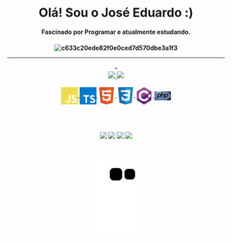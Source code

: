 <h1 align="center"> Olá! Sou o José Eduardo :) </h1>

 <p align="center"><b>Fascinado por Programar e atualmente estudando.<b></p>
 <h4 align="center">
 
![c633c20ede82f0e0ced7d570dbe3a1f3](https://user-images.githubusercontent.com/70382532/138322189-2db8df52-9dcb-40a0-88a8-c365466bd33d.gif)

<hr>
- <div>
  <a href="https://github.com/Ze-Edu">
  <img height="160em" src="https://github-readme-stats.vercel.app/api?username=Ze-Edu&show_icons=true&theme=radical&include_all_commits=true&count_private=true"/>
  <img height="160em" src="https://github-readme-stats.vercel.app/api/top-langs/?username=Ze-Edu&layout=compact&langs_count=16&theme=radical"/>
    
</div>
  
 <div align="center" valign="top"><br>
  <img align="center" alt="Ze-Js" height="41" width="40" src="https://raw.githubusercontent.com/devicons/devicon/master/icons/javascript/javascript-plain.svg">
  <img align="center" alt="Ze-Ts" height="41" width="40" src="https://raw.githubusercontent.com/devicons/devicon/master/icons/typescript/typescript-plain.svg">
  <img align="center" alt="Ze-HTML" height="41" width="40" src="https://raw.githubusercontent.com/devicons/devicon/master/icons/html5/html5-original.svg">
  <img align="center" alt="Ze-CSS" height="41" width="40" src="https://raw.githubusercontent.com/devicons/devicon/master/icons/css3/css3-original.svg">
  <img align="center" alt="Ze-Csharp" height="41" width="40" src="https://raw.githubusercontent.com/devicons/devicon/master/icons/csharp/csharp-original.svg">
  <img align="center" alt="Ze-Python" height="41" width="40" src="https://raw.githubusercontent.com/devicons/devicon/master/icons/php/php-original.svg">
</div><br>
  
  ##
  
  <div align="center" valign="top"><br>
  <a href="https://www.instagram.com/zezin_018/"><img height="35" src="https://img.shields.io/badge/-Instagram-%23E4405F?style=for-the-badge&logo=instagram&logoColor=white" target="_blank"></a>
 <a href="https://discord.com/channels/@me"><img height="35" src="https://img.shields.io/badge/Discord-7289DA?style=for-the-badge&logo=discord&logoColor=white" target="_blank"></a> 
  <a href = "mailto:joseeduardoqueiros5@gmail.com"><img height="35" src="https://img.shields.io/badge/-Gmail-%23333?style=for-the-badge&logo=gmail&logoColor=white" target="_blank"></a>
  <a href="https://www.linkedin.com/jobs/collections/recommended/?currentJobId=2807588896"><img height="35" src="https://img.shields.io/badge/-LinkedIn-%230077B5?style=for-the-badge&logo=linkedin&logoColor=white" target="_blank"></a> 
  </div><br>
  
  ![Snake animation](https://github.com/Ze-Edu/Ze-Edu/blob/output/github-contribution-grid-snake.svg)
